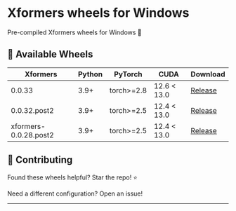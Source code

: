 # Xformers wheels for Windows 

Pre-compiled Xformers wheels for Windows 🚀



## 🎯 Available Wheels

| Xformers | Python | PyTorch | CUDA | Download |
|----------------|--------|---------|------|----------|
| 0.0.33 | 3.9+ | torch>=2.8 | 12.6 < 13.0 | [Release](https://github.com/Granddyser/windows-xformers-wheels/releases/download/0.0.33/xformers-0.0.33+00a7a5f0.d20251026-cp39-abi3-win_amd64.whl) |
| 0.0.32.post2 | 3.9+ | torch>=2.5 | 12.4 < 13.0 | [Release](https://github.com/Granddyser/windows-xformers-wheels/releases/download/xformers-0.0.32.post2/xformers-0.0.32.post2+5d4b92a5.d20251027-cp39-abi3-win_amd64.whl) |
| xformers-0.0.28.post2 | 3.9+ | torch>=2.5 | 12.4 < 13.0 | [Release](https://github.com/Granddyser/windows-xformers-wheels/releases/download/xformers-0.0.28.post2/xformers-0.0.28.post2+5d4b92a5.d20251027-cp39-abi3-win_amd64.whl) |



## 🤝 Contributing

Found these wheels helpful? Star the repo! ⭐

Need a different configuration? Open an issue!

---
